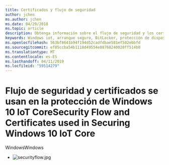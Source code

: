 ```yaml
---
title: Certificados y flujo de seguridad
author: jchen
ms.author: jchen
ms.date: 04/29/2018
ms.topic: article
description: Obtenga información sobre el flujo de seguridad y los certificados usados en la protección de Windows 10 IoT Core
keywords: Windows iot, arranque seguro, BitLocker, protección de dispositivos, seguridad, seguridad de llave en mano
ms.openlocfilehash: 563bf8641b94f194d52cadfdbae581ef502ebbfd
ms.sourcegitcommit: ef85ccba54b1118d49554e88768240020ff514b0
ms.translationtype: MT
ms.contentlocale: es-ES
ms.lasthandoff: 04/11/2019
ms.locfileid: "59514279"
---
```

# <a name="security-flow-and-certificates-used-in-securing-windows-10-iot-core"></a><span data-ttu-id="9118e-104">Flujo de seguridad y certificados se usan en la protección de Windows 10 IoT Core</span><span class="sxs-lookup"><span data-stu-id="9118e-104">Security Flow and Certificates used in Securing Windows 10 IoT Core</span></span>

<span data-ttu-id="9118e-105">Windows</span><span class="sxs-lookup"><span data-stu-id="9118e-105">Windows</span></span> 

- ![securityflow.jpg](../media/SecurityFlowAndCertificates/securityflow.jpg)
